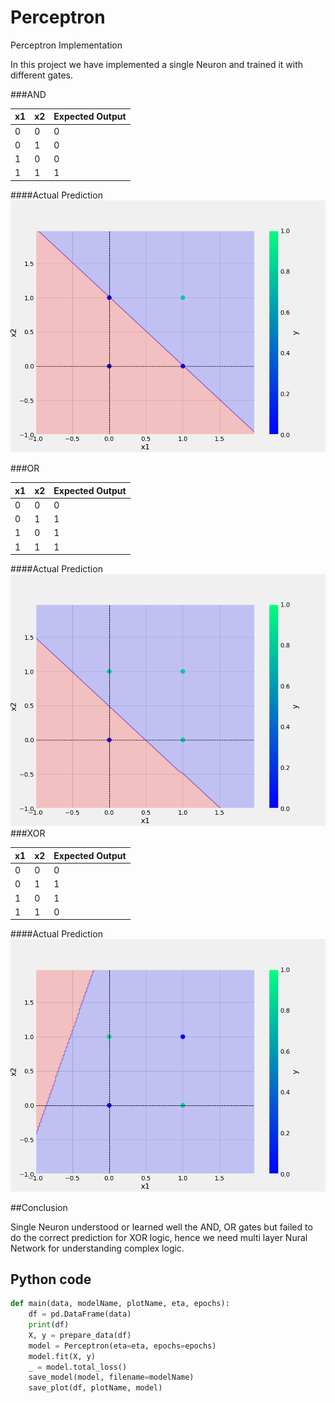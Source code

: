 # Perceptron
Perceptron Implementation

In this project we have implemented a single Neuron and trained it with different gates.

###AND 

x1 |x2 |Expected Output
-|-|-
0|0|0
0|1|0
1|0|0
1|1|1

####Actual Prediction
![sample Image](plots/and.png)

###OR 

x1 |x2 |Expected Output
-|-|-
0|0|0
0|1|1
1|0|1
1|1|1

####Actual Prediction
![sample Image](plots/or.png)
###XOR

x1 |x2 |Expected Output
-|-|-
0|0|0
0|1|1
1|0|1
1|1|0

####Actual Prediction
![sample Image](plots/xor.png)

##Conclusion

Single Neuron understood or learned well the AND, OR gates but failed to do the correct prediction for XOR logic, hence we need multi layer Nural Network for understanding complex logic.

## Python code

```python
def main(data, modelName, plotName, eta, epochs):
    df = pd.DataFrame(data)
    print(df)
    X, y = prepare_data(df)
    model = Perceptron(eta=eta, epochs=epochs)
    model.fit(X, y)
    _ = model.total_loss()
    save_model(model, filename=modelName)
    save_plot(df, plotName, model)
```